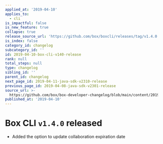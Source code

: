 ```yaml
---
applied_at: '2019-04-10'
applies_to:
  - cli
is_impactful: false
is_new_feature: true
collapse: true
release_source_url: 'https://github.com/box/boxcli/releases/tag/v1.4.0'
is_index: false
category_id: changelog
subcategory_id: ''
id: 2019-04-10-box-cli-v140-release
rank: null
total_steps: null
type: changelog
sibling_id: ''
parent_id: changelog
next_page_id: 2019-04-11-java-sdk-v2310-release
previous_page_id: 2019-04-08-java-sdk-v2301-release
source_url: >-
  https://github.com/box/box-developer-changelog/blob/main/content/2019/04-10-box-cli-v140-release.md
published_at: '2019-04-10'
---
```

# Box CLI `v1.4.0` released

- Added the option to update collaboration expiration date